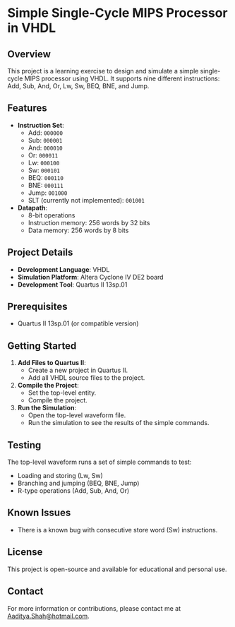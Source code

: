 # Simple Single-Cycle MIPS Processor in VHDL

## Overview

This project is a learning exercise to design and simulate a simple single-cycle MIPS processor using VHDL. It supports nine different instructions: Add, Sub, And, Or, Lw, Sw, BEQ, BNE, and Jump.

## Features

- **Instruction Set**:
  - Add: `000000`
  - Sub: `000001`
  - And: `000010`
  - Or: `000011`
  - Lw: `000100`
  - Sw: `000101`
  - BEQ: `000110`
  - BNE: `000111`
  - Jump: `001000`
  - SLT (currently not implemented): `001001`
- **Datapath**:
  - 8-bit operations
  - Instruction memory: 256 words by 32 bits
  - Data memory: 256 words by 8 bits

## Project Details

- **Development Language**: VHDL
- **Simulation Platform**: Altera Cyclone IV DE2 board
- **Development Tool**: Quartus II 13sp.01

## Prerequisites

- Quartus II 13sp.01 (or compatible version)

## Getting Started

1. **Add Files to Quartus II**:
   - Create a new project in Quartus II.
   - Add all VHDL source files to the project.
2. **Compile the Project**:
   - Set the top-level entity.
   - Compile the project.
3. **Run the Simulation**:
   - Open the top-level waveform file.
   - Run the simulation to see the results of the simple commands.

## Testing

The top-level waveform runs a set of simple commands to test:
- Loading and storing (Lw, Sw)
- Branching and jumping (BEQ, BNE, Jump)
- R-type operations (Add, Sub, And, Or)

## Known Issues

- There is a known bug with consecutive store word (Sw) instructions.

## License

This project is open-source and available for educational and personal use.

## Contact

For more information or contributions, please contact me at Aaditya.Shah@hotmail.com.
